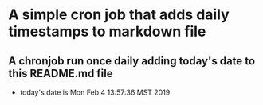 A simple cron job that adds daily timestamps to markdown file
============================================================
## A chronjob run once daily adding today's date to this README.md file
* today's date is Mon Feb  4 13:57:36 MST 2019
